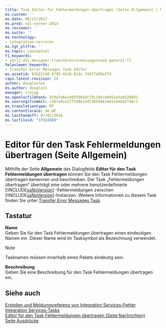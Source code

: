 ```yaml
---
title: Task Editor für Fehlermeldungen übertragen (Seite Allgemein) | Microsoft-Dokumentation
ms.custom: ''
ms.date: 06/13/2017
ms.prod: sql-server-2014
ms.reviewer: ''
ms.suite: ''
ms.technology:
- integration-services
ms.tgt_pltfrm: ''
ms.topic: conceptual
f1_keywords:
- sql12.dts.designer.transfererrormessagestask.general.f1
helpviewer_keywords:
- Transfer Error Messages Task Editor
ms.assetid: 67b21f48-4795-4128-81dc-743f7a95ef74
caps.latest.revision: 24
author: douglaslms
ms.author: douglasl
manager: craigg
ms.openlocfilehash: 829a7e6ec895fb63dc73c1b5cebd51e4a9320943
ms.sourcegitcommit: c18fadce27f330e1d4f36549414e5c84ba2f46c2
ms.translationtype: MT
ms.contentlocale: de-DE
ms.lasthandoff: 07/02/2018
ms.locfileid: "37324560"
---
```

# <a name="transfer-error-messages-task-editor-general-page"></a>Editor für den Task Fehlermeldungen übertragen (Seite Allgemein)
  Mithilfe der Seite **Allgemein** des Dialogfelds **Editor für den Task Fehlermeldungen übertragen** können Sie den Task Fehlermeldungen übertragen benennen und beschreiben. Der Task „Fehlermeldungen übertragen“ überträgt eine oder mehrere benutzerdefinierte [!INCLUDE[ssNoVersion](../includes/ssnoversion-md.md)] -Fehlermeldungen zwischen [!INCLUDE[ssNoVersion](../includes/ssnoversion-md.md)]-Instanzen. Weitere Informationen zu diesem Task finden Sie unter [Transfer Error Messages Task](control-flow/transfer-error-messages-task.md).  
  
## <a name="options"></a>Tastatur  
 **Name**  
 Geben Sie für den Task Fehlermeldungen übertragen einen eindeutigen Namen ein. Dieser Name wird im Tasksymbol als Bezeichnung verwendet.  
  
> [!NOTE]  
>  Tasknamen müssen innerhalb eines Pakets eindeutig sein.  
  
 **Beschreibung**  
 Geben Sie eine Beschreibung für den Task Fehlermeldungen übertragen ein.  
  
## <a name="see-also"></a>Siehe auch  
 [Erstellen und Meldungsreferenz von Integration Services-Fehler](../../2014/integration-services/integration-services-error-and-message-reference.md)   
 [Integration Services-Tasks](control-flow/integration-services-tasks.md)   
 [Editor für den Task Fehlermeldungen übertragen &#40;Seite Nachrichten&#41;](../../2014/integration-services/transfer-error-messages-task-editor-messages-page.md)   
 [Seite Ausdrücke](expressions/expressions-page.md)  
  
  
